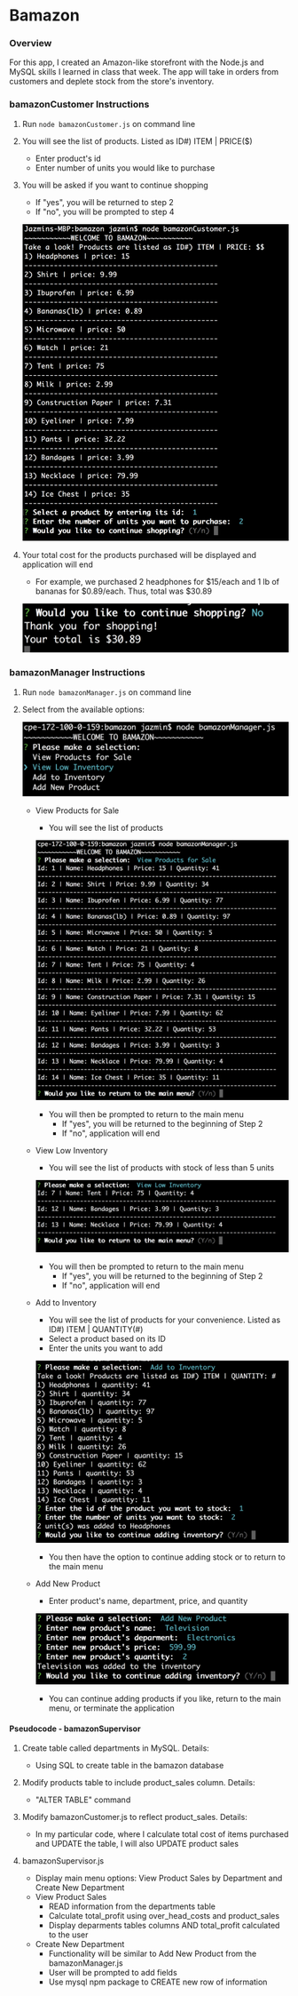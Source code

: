 # Bamazon

### Overview

For this app, I created an Amazon-like storefront with the Node.js and MySQL skills I learned in class that week. The app will take in orders from customers and deplete stock from the store's inventory.

### bamazonCustomer Instructions

1. Run `node bamazonCustomer.js` on command line

2. You will see the list of products. Listed as ID#) ITEM | PRICE($) 
    - Enter product's id
    - Enter number of units you would like to purchase

3. You will be asked if you want to continue shopping
    - If "yes", you will be returned to step 2
    - If "no", you will be prompted to step 4

    ![customerMainMenu](images/bamazonCustomer1.png)

4. Your total cost for the products purchased will be displayed and application will end
    - For example, we purchased 2 headphones for $15/each and 1 lb of bananas for $0.89/each. Thus, total was $30.89

    ![bamazonTotalCost](images/bamazonCustomer2.png)

### bamazonManager Instructions

1. Run `node bamazonManager.js` on command line

2. Select from the available options:

    ![managerMainMenu](images/bamazonManager1.png)

    * View Products for Sale
        - You will see the list of products

        ![bamazonViewProducts](images/bamazonManager2.png)

        - You will then be prompted to return to the main menu
            - If "yes", you will be returned to the beginning of Step 2
            - If "no", application will end

    * View Low Inventory
        - You will see the list of products with stock of less than 5 units

        ![bamazonLowStock](images/bamazonManager3.png)

        - You will then be prompted to return to the main menu
            * If "yes", you will be returned to the beginning of Step 2
            * If "no", application will end
    
    * Add to Inventory
        - You will see the list of products for your convenience. Listed as ID#) ITEM | QUANTITY(#)
        - Select a product based on its ID
        - Enter the units you want to add
        
        ![bamazonAddStock](images/bamazonManager4.png)

        - You then have the option to continue adding stock or to return to the main menu

    * Add New Product
        - Enter product's name, department, price, and quantity

        ![bamazonAddProduct](images/bamazonManager5.png)

        - You can continue adding products if you like, return to the main menu, or terminate the application

#### Pseudocode - bamazonSupervisor

1. Create table called departments in MySQL. Details:
    - Using SQL to create table in the bamazon database

2. Modify products table to include product_sales column. Details:
    - "ALTER TABLE" command

3. Modify bamazonCustomer.js to reflect product_sales. Details:
    - In my particular code, where I calculate total cost of items purchased and UPDATE the table, I will also UPDATE product sales

4. bamazonSupervisor.js
    - Display main menu options: View Product Sales by Department and Create New Department
    - View Product Sales
        * READ information from the departments table
        * Calculate total_profit using over_head_costs and product_sales
        * Display deparments tables columns AND total_profit calculated to the user
    - Create New Department
        * Functionality will be similar to Add New Product from the bamazonManager.js
        * User will be prompted to add fields
        * Use mysql npm package to CREATE new row of information


      
